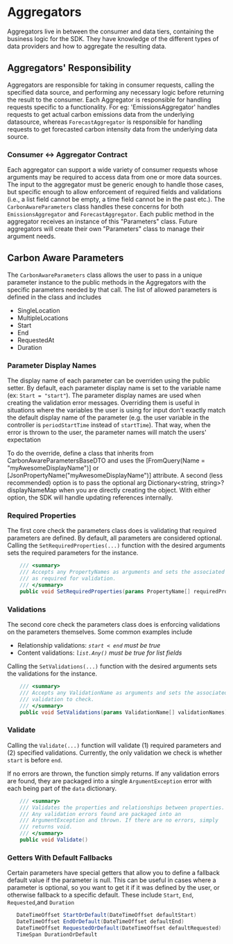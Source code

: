 # Aggregators

Aggregators live in between the consumer and data tiers, containing the business
logic for the SDK. They have knowledge of the different types of data providers
and how to aggregate the resulting data.

## Aggregators' Responsibility

Aggregators are responsible for taking in consumer requests, calling the
specified data source, and performing any necessary logic before returning the
result to the consumer. Each Aggregator is responsible for handling requests
specific to a functionality. For eg: 'EmissionsAggregator' handles requests to
get actual carbon emissions data from the underlying datasource, whereas
`ForecastAggregator` is responsible for handling requests to get forecasted
carbon intensity data from the underlying data source.

### Consumer <-> Aggregator Contract

Each aggregator can support a wide variety of consumer requests whose arguments
may be required to access data from one or more data sources. The input to the
aggregator must be generic enough to handle those cases, but specific enough to
allow enforcement of required fields and validations (i.e., a list field cannot
be empty, a time field cannot be in the past etc.). The `CarbonAwareParameters`
class handles these concerns for both `EmissionsAggregator` and
`ForecastAggregator`. Each public method in the aggregator receives an instance
of this "Parameters" class. Future aggregators will create their own
"Parameters" class to manage their argument needs.

## Carbon Aware Parameters

The `CarbonAwareParameters` class allows the user to pass in a unique parameter
instance to the public methods in the Aggregators with the specific parameters
needed by that call. The list of allowed parameters is defined in the class and
includes

- SingleLocation
- MultipleLocations
- Start
- End
- RequestedAt
- Duration

### Parameter Display Names

The display name of each parameter can be overriden using the public setter. By
default, each parameter display name is set to the variable name (ex:
`Start = "start"`). The parameter display names are used when creating the
validation error messages. Overriding them is useful in situations where the
variables the user is using for input don't exactly match the default display
name of the parameter (e.g. the user variable in the controller is
`periodStartTime` instead of `startTime`). That way, when the error is thrown to
the user, the parameter names will match the users' expectation

To do the override, define a class that inherits from
CarbonAwareParametersBaseDTO and uses the [FromQuery(Name =
"myAwesomeDisplayName")] or [JsonPropertyName("myAwesomeDisplayName")]
attribute. A second (less recommended) option is to pass the optional arg
Dictionary<string, string>? displayNameMap when you are directly creating the
object. With either option, the SDK will handle updating references internally.

### Required Properties

The first core check the parameters class does is validating that required
parameters are defined. By default, all parameters are considered optional.
Calling the `SetRequiredProperties(...)` function with the desired arguments
sets the required parameters for the instance.

```csharp
    /// <summary>
    /// Accepts any PropertyNames as arguments and sets the associated property 
    /// as required for validation.
    /// </summary>
    public void SetRequiredProperties(params PropertyName[] requiredProperties)
```

### Validations

The second core check the parameters class does is enforcing validations on the
parameters themselves. Some common examples include

- Relationship validations: _`start < end` must be true_
- Content validations: _`list.Any()` must be true for list fields_

Calling the `SetValidations(...)` function with the desired arguments sets the
validations for the instance.

```csharp
    /// <summary>
    /// Accepts any ValidationName as arguments and sets the associated 
    /// validation to check.
    /// </summary>
    public void SetValidations(params ValidationName[] validationNames)
```

### Validate

Calling the `Validate(...)` function will validate (1) required parameters and
(2) specified validations. Currently, the only validation we check is whether
`start` is before `end`.

If no errors are thrown, the function simply returns. If any validation errors
are found, they are packaged into a single `ArgumentException` error with each
being part of the `data` dictionary.

```csharp
    /// <summary>
    /// Validates the properties and relationships between properties. 
    /// Any validation errors found are packaged into an
    /// ArgumentException and thrown. If there are no errors, simply 
    /// returns void.
    /// </summary>
    public void Validate()
```

### Getters With Default Fallbacks

Certain parameters have special getters that allow you to define a fallback
default value if the parameter is null. This can be useful in cases where a
parameter is optional, so you want to get it if it was defined by the user, or
otherwise fallback to a specific default. These include `Start`, `End`,
`Requested`,and `Duration`

```csharp
   DateTimeOffset StartOrDefault(DateTimeOffset defaultStart)
   DateTimeOffset EndOrDefault(DateTimeOffset defaultEnd)
   DateTimeOffset RequestedOrDefault(DateTimeOffset defaultRequested)
   TimeSpan DurationOrDefault
```
